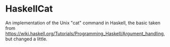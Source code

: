# HaskellCat
An implementation of the Unix "cat" command in Haskell, the basic taken from https://wiki.haskell.org/Tutorials/Programming_Haskell/Argument_handling, but changed a little.
